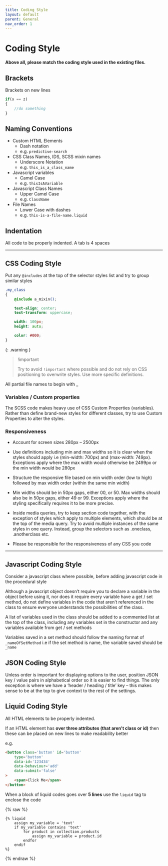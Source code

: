 ```yaml
---
title: Coding Style
layout: default
parent: General
nav_order: 1
---
```


# Coding Style

**Above all, please match the coding style used in the existing files.**

## Brackets

Brackets on new lines

```js
if(x == z)
{
    //do something
}
```

## Naming Conventions

- Custom HTML Elements
    - Dash notation
    - e.g. `predictive-search`
- CSS Class Names, IDS, SCSS mixin names
    - Underscore Notation
    - e.g. `this_is_a_class_name`
- Javascript variables
    - Camel Case
    - e.g. `thisIsAVariable`
- Javascript Class Names
    - Upper Camel Case
    - e.g. `ClassName`
- File Names
    - Lower Case with dashes
    - e.g. `this-is-a-file-name.liquid`


## Indentation

All code to be properly indented. A tab is 4 spaces

---

## CSS Coding Style

Put any `@includes` at the top of the selector styles list and try to group similar styles

```css
.my_class
{
    @include a_mixin();

    text-align: center;
    text-transform: uppercase;

    width: 100px;
    height: auto;

    color: #000;
}

```

{: .warning }
> !important
>
> Try to avoid `!important` where possible and do not rely on CSS positioning to overwrite styles. Use more specific definitions.

All partial file names to begin with _ 

### Variables / Custom properties

The SCSS code makes heavy use of CSS Custom Properties (variables). Rather than define brand-new styles for different classes, try to use Custom Properties to alter the styles.


### Responsiveness

- Account for screen sizes 280px – 2500px 

- Use definitions including min and max widths so it is clear when the styles should apply i.e (min-width: 700px) and (max-width: 749px). Exceptions apply where the max width would otherwise be 2499px or the min width would be 280px

- Structure the responsive file based on min width order (low to high) followed by max width order (within the same min width) 

- Min widths should be in 50px gaps, either 00, or 50. Max widths should also be in 50px gaps, either 49 or 99. Exceptions apply where the styling specifically requires it to be more precise. 

- Inside media queries, try to keep section code together, with the exception of styles which apply to multiple elements, which should be at the top of the media query. Try to avoid multiple instances of the same styles in one query. Instead, group the selectors such as .oneclass, .anotherclass etc. 

- Please be responsible for the responsiveness of any CSS you code

---

## Javascript Coding Style


Consider a javascript class where possible, before adding javascript code in the procedural style

Although a javascript object doesn’t require you to declare a variable in the object before using it, nor does it require every variable have a get / set method, do not define variables in the code that aren’t referenced in the class to ensure everyone understands the possibilities of the class. 

A list of variables used in the class should be added to a commented list at the top of the class, including any variables set in the constructor and any variables available from get / set methods

Variables saved in a set method should follow the naming format of `_nameOfSetMethod` i.e if the set method is name, the variable saved should be `_name`


## JSON Coding Style

Unless order is important for displaying options to the user, position JSON key / value pairs in alphabetical order so it is easier to find things. The only exception is where we have a ‘header / heading / title’ key – this makes sense to be at the top to give context to the rest of the settings. 

## Liquid Coding Style

All HTML elements to be properly indented.

If an HTML element has **over three attributes (that aren't class or id)** then these can be placed on new lines to make readability better

e.g.

```html
<button class='button' id='button'
    type='button'
    data-id='123434'
    data-behaviour='add'
    data-submit='false'
>
    <span>Click Me</span>
</button>
```

When a block of liquid codes goes over **5 lines** use the `liquid` tag to enclose the code

{% raw %}
```
{% liquid
    assign my_variable = 'text'
    if my_variable contains 'text'
        for product in collection.products
            assign my_variable = product.id
        endfor
    endif
%}
```
{% endraw %}